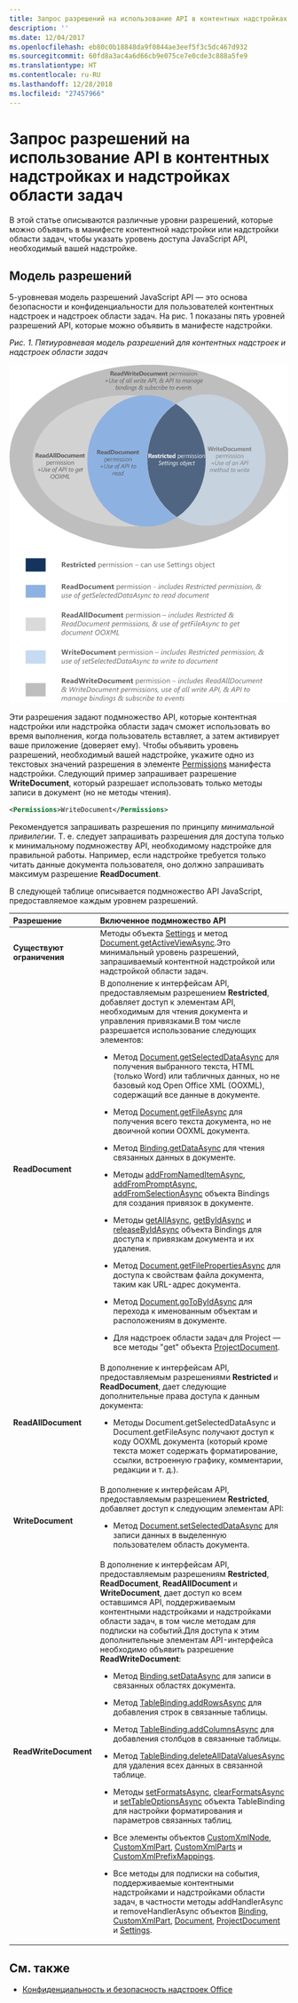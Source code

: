 ```yaml
---
title: Запрос разрешений на использование API в контентных надстройках и надстройках области задач
description: ''
ms.date: 12/04/2017
ms.openlocfilehash: eb80c0b18848da9f0844ae3eef5f3c5dc467d932
ms.sourcegitcommit: 60fd8a3ac4a6d66cb9e075ce7e0cde3c888a5fe9
ms.translationtype: HT
ms.contentlocale: ru-RU
ms.lasthandoff: 12/28/2018
ms.locfileid: "27457966"
---
```

# <a name="requesting-permissions-for-api-use-in-content-and-task-pane-add-ins"></a>Запрос разрешений на использование API в контентных надстройках и надстройках области задач

В этой статье описываются различные уровни разрешений, которые можно объявить в манифесте контентной надстройки или надстройки области задач, чтобы указать уровень доступа JavaScript API, необходимый вашей надстройке. 




## <a name="permissions-model"></a>Модель разрешений


5-уровневая модель разрешений JavaScript API — это основа безопасности и конфиденциальности для пользователей контентных надстроек и надстроек области задач. На рис. 1 показаны пять уровней разрешений API, которые можно объявить в манифесте надстройки.


*Рис. 1. Пятиуровневая модель разрешений для контентных надстроек и надстроек области задач*

![Уровни разрешений для приложений области задач](../images/office15-app-sdk-task-pane-app-permission.png)



Эти разрешения задают подмножество API, которые контентная надстройки или надстройка области задач сможет использовать во время выполнения, когда пользователь вставляет, а затем активирует ваше приложение (доверяет ему). Чтобы объявить уровень разрешений, необходимый вашей надстройке, укажите одно из текстовых значений разрешения в элементе [Permissions](https://docs.microsoft.com/office/dev/add-ins/reference/manifest/permissions) манифеста надстройки. Следующий пример запрашивает разрешение **WriteDocument**, который разрешает использовать только методы записи в документ (но не методы чтения).




```XML
<Permissions>WriteDocument</Permissions>
```

Рекомендуется запрашивать разрешения по принципу  _минимальной привилегии_. Т. е. следует запрашивать разрешения для доступа только к минимальному подмножеству API, необходимому надстройке для правильной работы. Например, если надстройке требуется только читать данные документа пользователя, оно должно запрашивать максимум разрешение **ReadDocument**.

В следующей таблице описывается подмножество API JavaScript, предоставляемое каждым уровнем разрешений.



|**Разрешение**|**Включенное подмножество API**|
|:-----|:-----|
|**Существуют ограничения**|Методы объекта [Settings](https://docs.microsoft.com/javascript/api/office/office.settings) и метод [Document.getActiveViewAsync](https://docs.microsoft.com/javascript/api/office/office.document#getactiveviewasync-options--callback-).Это минимальный уровень разрешений, запрашиваемый контентной надстройкой или надстройкой области задач.|
|**ReadDocument**|В дополнение к интерфейсам API, предоставляемым разрешением  **Restricted**, добавляет доступ к элементам API, необходимым для чтения документа и управления привязками.В том числе разрешается использование следующих элементов:<br/><ul><li>Метод <a href="https://docs.microsoft.com/javascript/api/office/office.document#getselecteddataasync-coerciontype--options--callback-" target="_blank">Document.getSelectedDataAsync</a> для получения выбранного текста, HTML (только Word) или табличных данных, но не базовый код Open Office XML (OOXML), содержащий все данные в документе.</p></li><li><p>Метод <a href="https://docs.microsoft.com/javascript/api/office/office.document#getfileasync-filetype--options--callback-" target="_blank">Document.getFileAsync</a> для получения всего текста документа, но не двоичной копии OOXML документа.</p></li><li><p>Метод <a href="https://docs.microsoft.com/javascript/api/office/office.binding#getdataasync-options--callback-" target="_blank">Binding.getDataAsync</a> для чтения связанных данных в документе.</p></li><li><p>Методы <a href="https://docs.microsoft.com/javascript/api/office/office.bindings#addfromnameditemasync-itemname--bindingtype--options--callback-" target="_blank">addFromNamedItemAsync</a>, <a href="https://docs.microsoft.com/javascript/api/office/office.bindings#addfrompromptasync-bindingtype--options--callback-" target="_blank">addFromPromptAsync</a>, <a href="https://docs.microsoft.com/javascript/api/office/office.bindings#addfromselectionasync-bindingtype--options--callback-" target="_blank">addFromSelectionAsync</a> объекта <span class="keyword">Bindings</span> для создания привязок в документе.</p></li><li><p>Методы <a href="https://docs.microsoft.com/javascript/api/office/office.bindings#getallasync-options--callback-" target="_blank">getAllAsync</a>, <a href="https://docs.microsoft.com/javascript/api/office/office.bindings#getbyidasync-id--options--callback-" target="_blank">getByIdAsync</a> и <a href="https://docs.microsoft.com/javascript/api/office/office.bindings#releasebyidasync-id--options--callback-" target="_blank">releaseByIdAsync</a> объекта <span class="keyword">Bindings</span> для доступа к привязкам документа и их удаления.</p></li><li><p>Метод <a href="https://docs.microsoft.com/javascript/api/office/office.document#getfilepropertiesasync-options--callback-" target="_blank">Document.getFilePropertiesAsync</a> для доступа к свойствам файла документа, таким как URL-адрес документа.</p></li><li><p>Метод <a href="https://docs.microsoft.com/javascript/api/office/office.document#gotobyidasync-id--gototype--options--callback-" target="_blank">Document.goToByIdAsync</a> для перехода к именованным объектам и расположениям в документе.</p></li><li><p>Для надстроек области задач для Project — все методы "get" объекта <a href="https://docs.microsoft.com/javascript/api/office/office.document" target="_blank">ProjectDocument</a>. </p></li></ul>|
|**ReadAllDocument**|В дополнение к интерфейсам API, предоставляемым разрешениями **Restricted** и **ReadDocument**, дает следующие дополнительные права доступа к данным документа:<br/><ul><li><p>Методы <span class="keyword">Document.getSelectedDataAsync</span> и <span class="keyword">Document.getFileAsync</span> получают доступ к коду OOXML документа (который кроме текста может содержать форматирование, ссылки, встроенную графику, комментарии, редакции и т. д.).</p></li></ul>|
|**WriteDocument**|В дополнение к интерфейсам API, предоставляемым разрешением **Restricted**, добавляет доступ к следующим элементам API:<br/><ul><li><p>Метод <a href="https://docs.microsoft.com/javascript/api/office/office.document#setselecteddataasync-data--options--callback-" target="_blank">Document.setSelectedDataAsync</a> для записи данных в выделенную пользователем область документа.</p></li></ul>|
|**ReadWriteDocument**|В дополнение к интерфейсам API, предоставляемым разрешениям  **Restricted**,  **ReadDocument**,  **ReadAllDocument** и **WriteDocument**, дает доступ ко всем оставшимся API, поддерживаемым контентными надстройками и надстройками области задач, в том числе методам для подписки на событий.Для доступа к этим дополнительные элементам API-интерфейса необходимо объявить разрешение  **ReadWriteDocument**:<br/><ul><li><p>Метод <a href="https://docs.microsoft.com/javascript/api/office/office.binding#setdataasync-data--options--callback-" target="_blank">Binding.setDataAsync</a> для записи в связанных областях документа.</p></li><li><p>Метод <a href="https://docs.microsoft.com/javascript/api/office/office.tablebinding#addrowsasync-rows--options--callback-" target="_blank">TableBinding.addRowsAsync</a> для добавления строк в связанные таблицы.</p></li><li><p>Метод <a href="https://docs.microsoft.com/javascript/api/office/office.tablebinding#addcolumnsasync-tabledata--options--callback-" target="_blank">TableBinding.addColumnsAsync</a> для добавления столбцов в связанные таблицы.</p></li><li><p>Метод <a href="https://docs.microsoft.com/javascript/api/office/office.tablebinding#deletealldatavaluesasync-options--callback-" target="_blank">TableBinding.deleteAllDataValuesAsync</a> для удаления всех данных в связанной таблице.</p></li><li><p>Методы <a href="https://docs.microsoft.com/javascript/api/office/office.tablebinding#setformatsasync-cellformat--options--callback-" target="_blank">setFormatsAsync</a>, <a href="https://docs.microsoft.com/javascript/api/office/office.tablebinding#clearformatsasync-options--callback-" target="_blank">clearFormatsAsync</a> и <a href="https://docs.microsoft.com/javascript/api/office/office.tablebinding#settableoptionsasync-tableoptions--options--callback-" target="_blank">setTableOptionsAsync</a> объекта <span class="keyword">TableBinding</span> для настройки форматирования и параметров связанных таблиц.</p></li><li><p>Все элементы объектов <a href="https://docs.microsoft.com/javascript/api/office/office.customxmlnode" target="_blank">CustomXmlNode</a>, <a href="https://docs.microsoft.com/javascript/api/office/office.customxmlpart" target="_blank">CustomXmlPart</a>, <a href="https://docs.microsoft.com/javascript/api/office/office.customxmlparts" target="_blank">CustomXmlParts</a> и <a href="https://docs.microsoft.com/javascript/api/office/office.customxmlprefixmappings" target="_blank">CustomXmlPrefixMappings</a>.</p></li><li><p>Все методы для подписки на события, поддерживаемые контентными надстройками и надстройками области задач, в частности методы <span class="keyword">addHandlerAsync</span> и <span class="keyword">removeHandlerAsync</span> объектов <a href="https://docs.microsoft.com/javascript/api/office/office.binding" target="_blank">Binding</a>, <a href="https://docs.microsoft.com/javascript/api/office/office.customxmlpart" target="_blank">CustomXmlPart</a>, <a href="https://docs.microsoft.com/javascript/api/office/office.document" target="_blank">Document</a>, <a href="https://docs.microsoft.com/javascript/api/office/office.document" target="_blank">ProjectDocument</a> и <a href="https://docs.microsoft.com/javascript/api/office/office.document#settings" target="_blank">Settings</a>.</p></li></ul>|

## <a name="see-also"></a>См. также

- [Конфиденциальность и безопасность надстроек Office](../concepts/privacy-and-security.md)
    


